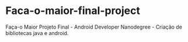 # Faca-o-maior-final-project
Faça-o Maior Projeto Final - Android Developer Nanodegree - Criação de bibliotecas java e android.
